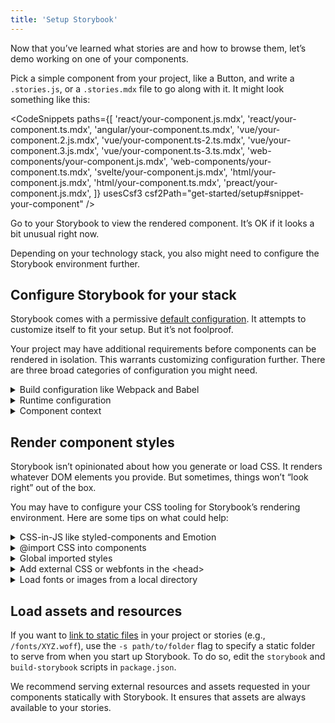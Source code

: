 ```yaml
---
title: 'Setup Storybook'
---
```


Now that you’ve learned what stories are and how to browse them, let’s demo working on one of your components.

Pick a simple component from your project, like a Button, and write a `.stories.js`, or a `.stories.mdx` file to go along with it. It might look something like this:

<!-- prettier-ignore-start -->

<CodeSnippets
  paths={[
    'react/your-component.js.mdx',
    'react/your-component.ts.mdx',
    'angular/your-component.ts.mdx',
    'vue/your-component.2.js.mdx',
    'vue/your-component.ts-2.ts.mdx',
    'vue/your-component.3.js.mdx',
    'vue/your-component.ts-3.ts.mdx',
    'web-components/your-component.js.mdx',
    'web-components/your-component.ts.mdx',
    'svelte/your-component.js.mdx',
    'html/your-component.js.mdx',
    'html/your-component.ts.mdx',
    'preact/your-component.js.mdx',
  ]}
  usesCsf3
  csf2Path="get-started/setup#snippet-your-component"
/>

<!-- prettier-ignore-end -->

Go to your Storybook to view the rendered component. It’s OK if it looks a bit unusual right now.

Depending on your technology stack, you also might need to configure the Storybook environment further.

## Configure Storybook for your stack

Storybook comes with a permissive [default configuration](../configure/overview.md). It attempts to customize itself to fit your setup. But it’s not foolproof.

Your project may have additional requirements before components can be rendered in isolation. This warrants customizing configuration further. There are three broad categories of configuration you might need.

<details>
<summary>Build configuration like Webpack and Babel</summary>

If you see errors on the CLI when you run the `yarn storybook` command, you likely need to make changes to Storybook’s build configuration. Here are some things to try:

- [Presets](../addons/addon-types.md) bundle common configurations for various technologies into Storybook. In particular, presets exist for Create React App and Ant Design.
- Specify a custom [Babel configuration](../configure/babel.md#custom-babel-config) for Storybook. Storybook automatically tries to use your project’s config if it can.
- Adjust the [Webpack configuration](../builders/webpack.md) that Storybook uses. Try patching in your own configuration if needed.

</details>

<details>
<summary>Runtime configuration</summary>

If Storybook builds but you see an error immediately when connecting to it in the browser, in that case, chances are one of your input files is not compiling/transpiling correctly to be interpreted by the browser. Storybook supports evergreen browsers, but you may need to check the Babel and Webpack settings (see above) to ensure your component code works correctly.

</details>

<details id="component-context" name="component-context">
<summary>Component context</summary>

If a particular story has a problem rendering, often it means your component expects a specific environment is available to the component.

A common frontend pattern is for components to assume that they render in a specific “context” with parent components higher up the rendering hierarchy (for instance, theme providers).

Use [decorators](../writing-stories/decorators.md) to “wrap” every story in the necessary context providers. The [`.storybook/preview.js`](../configure/overview.md#configure-story-rendering) file allows you to customize how components render in Canvas, the preview iframe. See how you can wrap every component rendered in Storybook with [Styled Components](https://styled-components.com/) `ThemeProvider`, [Vue's Fontawesome](https://github.com/FortAwesome/vue-fontawesome), or with an Angular theme provider component in the example below.

<!-- prettier-ignore-start -->

<CodeSnippets
  paths={[
    'react/storybook-preview-with-styled-components-decorator.js.mdx',
    'react/storybook-preview-with-styled-components-decorator.story-function.js.mdx',
    'vue/storybook-preview-with-library-decorator.2-library.js.mdx',
    'vue/storybook-preview-with-library-decorator.3-library.js.mdx',
    'vue/storybook-preview-with-hoc-component-decorator.2-component.js.mdx',
    'vue/storybook-preview-with-hoc-component-decorator.3-component.js.mdx',
    'vue/storybook-preview-with-mixin-decorator.2-mixin.js.mdx',
    'angular/storybook-preview-with-styled-components-decorator.ts.mdx'
  ]}
/>

<!-- prettier-ignore-end -->

</details>

## Render component styles

Storybook isn’t opinionated about how you generate or load CSS. It renders whatever DOM elements you provide. But sometimes, things won’t “look right” out of the box.

You may have to configure your CSS tooling for Storybook’s rendering environment. Here are some tips on what could help:

<details>
  <summary>CSS-in-JS like styled-components and Emotion</summary>

If you are using CSS-in-JS, chances are your styles are working because they’re generated in JavaScript and served alongside each component. Theme users may need to add a decorator to `.storybook/preview.js`, [see above](#component-context).

</details>

<details>
  <summary>@import CSS into components</summary>

Storybook allows you to import CSS files in your components directly. But in some cases you may need to [tweak its Webpack configuration](../builders/webpack.md#extendingstorybooks-webpack-config). Angular components require [a special import](../configure/styling-and-css.md#importing-css-files).

</details>

<details>
  <summary>Global imported styles</summary>

If you have global imported styles, create a file called [`.storybook/preview.js`](../configure/overview.md#configure-story-rendering) and import the styles there. They will be added by Storybook automatically for all stories.

</details>

<details>
  <summary>Add external CSS or webfonts in the &lt;head&gt;</summary>

Alternatively, if you want to inject a CSS link tag to the `<head>` directly (or some other resource like a webfont link), you can use [`.storybook/preview-head.html`](../configure/story-rendering.md#adding-to-&#60head&#62) to add arbitrary HTML.

</details>

<details>
  <summary>Load fonts or images from a local directory</summary>

If you're referencing fonts or images from a local directory, you'll need to configure the Storybook script to [serve the static files](../configure/images-and-assets.md).

</details>

## Load assets and resources

If you want to [link to static files](../configure/images-and-assets.md) in your project or stories (e.g., `/fonts/XYZ.woff`), use the `-s path/to/folder` flag to specify a static folder to serve from when you start up Storybook. To do so, edit the `storybook` and `build-storybook` scripts in `package.json`.

We recommend serving external resources and assets requested in your components statically with Storybook. It ensures that assets are always available to your stories.
